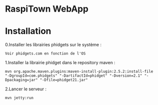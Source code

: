 # RaspiTown WebApp


# Installation

0.Installer les librairies phidgets sur le système :

	Voir phidgets.com en fonction de l'OS
1.Installer la librairie phidget dans le repository maven :

	mvn org.apache.maven.plugins:maven-install-plugin:2.5.2:install-file "-DgroupId=com.phidgets" "-DartifactId=phidget" "-Dversion=2.1" "-Dpackaging=jar" "-Dfile=phidget21.jar"
2.Lancer le serveur :

	mvn jetty:run

